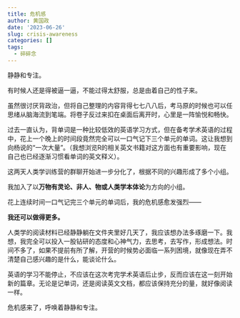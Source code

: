 ```yaml
---
title: 危机感
author: 黄国政
date: '2023-06-26'
slug: crisis-awareness
categories: []
tags:
  - 碎碎念
---
```


静静和专注。

<!--more-->

有时候人还是得被逼一逼，不能过得太舒服，总是由着自己的性子来。

虽然很讨厌背政治，但将自己整理的内容背得七七八八后，考马原的时候也可以任思绪从脑海流到笔端。将卷子反过来扣在桌面后离开时，心里是一阵愉悦和畅快。

过去一直认为，背单词是一种比较低效的英语学习方式，但在备考学术英语的过程中，花上一个晚上的时间段竟然完全可以一口气记下三个单元的单词。这让我想到向杨说的“一次大量”。（我想浏览R的相关英文书籍对这方面也有重要影响，现在自己也已经逐渐习惯看单词的英文释义）。

这两天人类学训练营的群聊开始进一步分化了，根据不同的兴趣形成了多个小组。

我加入了以**万物有灵论、非人、物或人类学本体论**为方向的小组。

花上连续时间一口气记完三个单元的单词后，我的危机感愈发强烈——

**我还可以做得更多。**

人类学的阅读材料已经静静躺在文件夹里好几天了，我应该想办法多琢磨一下。我想，我完全可以投入一股钻研的态度和心神气力，去思考，去写作，形成想法。时间不多了，如果不提前有所了解，开营的时候势必面临一系列困境，就像现在弄不清楚自己感兴趣的是什么，能谈论什么。

英语的学习不能停止，不应该在这次考完学术英语后止步，反而应该在这一刻开始新的篇章。无论是记单词，还是阅读英文文档，都应该保持充分的量，就好像阅读一样。

危机感来了，呼唤着静静和专注。